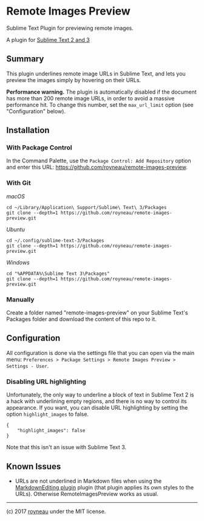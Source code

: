 ﻿# Remote Images Preview
Sublime Text Plugin for previewing remote images.

A plugin for [Sublime Text 2 and 3](http://sublimetext.com)

## Summary

This plugin underlines remote image URLs in Sublime Text, and lets you preview the images simply by hovering on their URLs.

**Performance warning.** The plugin is automatically disabled if the document has more than 200 remote image URLs, in order to avoid a massive performance hit. To change this number, set the `max_url_limit` option (see "Configuration" below). 

## Installation

### With Package Control

In the Command Palette, use the `Package Control: Add Repository` option and enter this URL: https://github.com/royneau/remote-images-preview.

### With Git

_macOS_
```
cd ~/Library/Application\ Support/Sublime\ Text\ 3/Packages
git clone --depth=1 https://github.com/royneau/remote-images-preview.git
```

_Ubuntu_
```
cd ~/.config/sublime-text-3/Packages
git clone --depth=1 https://github.com/royneau/remote-images-preview.git
```

_Windows_
```
cd "%APPDATA%\Sublime Text 3\Packages"
git clone --depth=1 https://github.com/royneau/remote-images-preview.git
```

### Manually

Create a folder named "remote-images-preview" on your Sublime Text's Packages folder and download the content of this repo to it.

## Configuration

All configuration is done via the settings file that you can open via the main menu: `Preferences > Package Settings > Remote Images Preview > Settings - User`.

### Disabling URL highlighting

Unfortunately, the only way to underline a block of text in Sublime Text 2 is a hack with underlining empty regions, and there is no way to control its appearance. If you want, you can disable URL highlighting by setting the option `highlight_images` to false.

    {
        "highlight_images": false
    }

Note that this isn't an issue with Sublime Text 3.

## Known Issues

* URLs are not underlined in Markdown files when using the [MarkdownEditing plugin](https://github.com/SublimeText-Markdown/MarkdownEditing) plugin (that plugin applies its own styles to the URLs). Otherwise RemoteImagesPreview works as usual.

* * *

(c) 2017 [royneau](https://github.com/royneau) under the MIT license.
